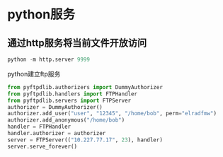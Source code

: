 # python服务

## 通过http服务将当前文件开放访问

```python
python -m http.server 9999
```

python建立ftp服务

```python
from pyftpdlib.authorizers import DummyAuthorizer 
from pyftpdlib.handlers import FTPHandler 
from pyftpdlib.servers import FTPServer 
authorizer = DummyAuthorizer() 
authorizer.add_user("user", "12345", "/home/bob", perm="elradfmw") 
authorizer.add_anonymous("/home/bob") 
handler = FTPHandler 
handler.authorizer = authorizer 
server = FTPServer(("10.227.77.17", 23), handler) 
server.serve_forever()
```



